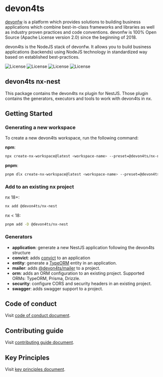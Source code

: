 # devon4ts

[devonfw](https://www.devonfw.com/) is a platform which provides solutions to building business applications which combine best-in-class frameworks and libraries as well as industry proven practices and code conventions. devonfw is 100% Open Source (Apache License version 2.0) since the beginning of 2018.

devon4ts is the NodeJS stack of devonfw. It allows you to build business applications (backends) using NodeJS technology in standardized way based on established best-practices.

![License](https://img.shields.io/npm/l/@devon4ts/nx-nest)
![License](https://img.shields.io/npm/v/@devon4ts/nx-nest)
![License](https://img.shields.io/librariesio/release/npm/@devon4ts/nx-nest)
![License](https://img.shields.io/npm/dt/@devon4ts/nx-nest)

## devon4ts nx-nest

This package contains the devon4ts nx plugin for NestJS. Those plugin contains the generators, executors and tools to work with devon4ts in nx.

## Getting Started

### Generating a new workspace

To create a new devon4ts workspace, run the following command:

**npm**:

```bash
npx create-nx-workspace@latest <workspace-name> --preset=@devon4ts/nx-nest@latest
```

**pnpm**:

```bash
pnpm dlx create-nx-workspace@latest <workspace-name> --preset=@devon4ts/nx-nest@latest
```

### Add to an existing nx project

nx 18+:

```bash
nx add @devon4ts/nx-nest
```

nx < 18:

```bash
pnpm add -D @devon4ts/nx-nest
```

### Generators

- **application**: generate a new NestJS application following the devon4ts structure
- **convict**: adds [convict](https://github.com/mozilla/node-convict) to an application
- **entity**: generate a [TypeORM](https://typeorm.io/entities) entity in an application.
- **mailer**: adds [@devon4ts/mailer](https://www.npmjs.com/package/@devon4ts/mailer) to a project.
- **orm**: adds an ORM configuration to an existing project. Supported ORMs: TypeORM, Prisma, Drizzle.
- **security**: configure CORS and security headers in an existing project.
- **swagger**: adds swagger support to a project.

## Code of conduct

Visit [code of conduct document](https://github.com/devonfw/.github/blob/master/CODE_OF_CONDUCT.md).

## Contributing guide

Visit [contributing guide document](https://github.com/devonfw/.github/blob/master/CONTRIBUTING.asciidoc).

## Key Principles

Visit [key principles document](https://github.com/devonfw/.github/blob/master/key-principles.asciidoc).
